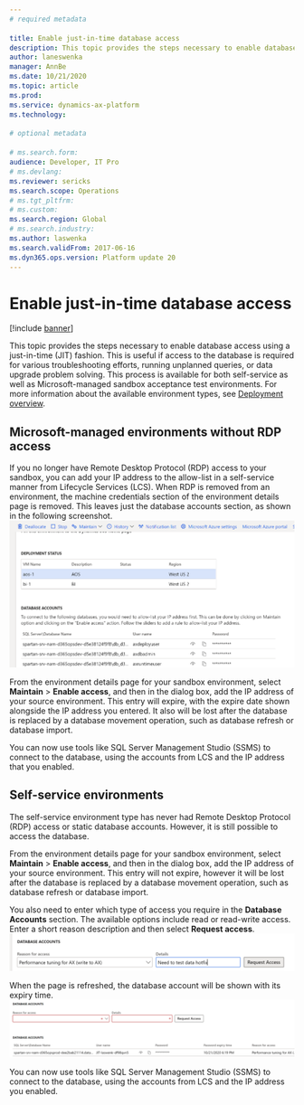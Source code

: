```yaml
---
# required metadata

title: Enable just-in-time database access
description: This topic provides the steps necessary to enable database access in a just-in-time (JIT) fashion.
author: laneswenka
manager: AnnBe
ms.date: 10/21/2020
ms.topic: article
ms.prod: 
ms.service: dynamics-ax-platform
ms.technology: 

# optional metadata

# ms.search.form: 
audience: Developer, IT Pro
# ms.devlang: 
ms.reviewer: sericks
ms.search.scope: Operations
# ms.tgt_pltfrm: 
# ms.custom: 
ms.search.region: Global
# ms.search.industry: 
ms.author: laswenka
ms.search.validFrom: 2017-06-16
ms.dyn365.ops.version: Platform update 20
---
```


# Enable just-in-time database access

[!include [banner](../includes/banner.md)]

This topic provides the steps necessary to enable database access using a just-in-time (JIT) fashion. This is useful if access to the database is required for various troubleshooting efforts, running unplanned queries, or data upgrade problem solving. This process is available for both self-service as well as Microsoft-managed sandbox acceptance test environments. For more information about the available environment types, see [Deployment overview](../deployment/cloud-deployment-overview.md).

## Microsoft-managed environments without RDP access

If you no longer have Remote Desktop Protocol (RDP) access to your sandbox, you can add your IP address to the allow-list in a self-service manner from Lifecycle Services (LCS). When RDP is removed from an environment, the machine credentials section of the environment details page is removed.  This leaves just the database accounts section, as shown in the following screenshot. 
![Database accounts section](media/sql-jit1.png)

From the environment details page for your sandbox environment, select **Maintain** > **Enable access**, and then in the dialog box, add the IP address of your source environment. This entry will expire, with the expire date shown alongside the IP address you entered. It also will be lost after the database is replaced by a database movement operation, such as database refresh or database import.

You can now use tools like SQL Server Management Studio (SSMS) to connect to the database, using the accounts from LCS and the IP address that you enabled.

## Self-service environments

The self-service environment type has never had Remote Desktop Protocol (RDP) access or static database accounts. However, it is still possible to access the database.

From the environment details page for your sandbox environment, select **Maintain** > **Enable access**, and then in the dialog box, add the IP address of your source environment. This entry will not expire, however it will be lost after the database is replaced by a database movement operation, such as database refresh or database import.

You also need to enter which type of access you require in the **Database Accounts** section. The available options include read or read-write access. Enter a short reason description and then select **Request access**.
![Request access option](media/sql-jit2.png)

When the page is refreshed, the database account will be shown with its expiry time.
![Database account shown with the expiry time](media/sql-jit3.png)

You can now use tools like SQL Server Management Studio (SSMS) to connect to the database, using the accounts from LCS and the IP address you enabled.
